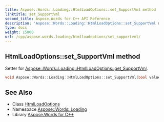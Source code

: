 ```yaml
---
title: Aspose::Words::Loading::HtmlLoadOptions::set_SupportVml method
linktitle: set_SupportVml
second_title: Aspose.Words for C++ API Reference
description: 'Aspose::Words::Loading::HtmlLoadOptions::set_SupportVml method. Setter for Aspose::Words::Loading::HtmlLoadOptions::get_SupportVml in C++.'
type: docs
weight: 15000
url: /cpp/aspose.words.loading/htmlloadoptions/set_supportvml/
---
```

## HtmlLoadOptions::set_SupportVml method


Setter for [Aspose::Words::Loading::HtmlLoadOptions::get_SupportVml](../get_supportvml/).

```cpp
void Aspose::Words::Loading::HtmlLoadOptions::set_SupportVml(bool value)
```

## See Also

* Class [HtmlLoadOptions](../)
* Namespace [Aspose::Words::Loading](../../)
* Library [Aspose.Words for C++](../../../)
